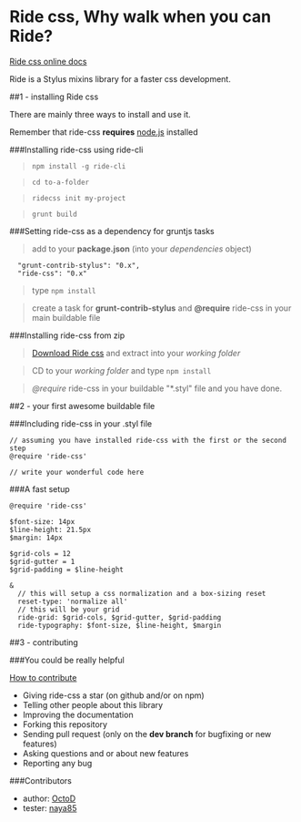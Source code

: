 Ride css, Why walk when you can Ride?
=====================================

[Ride css online docs](https://ride-css.github.io/)

Ride is a Stylus mixins library for a faster css development.

##1 - installing Ride css

There are mainly three ways to install and use it.

Remember that ride-css **requires** [node.js](http://nodejs.org/ "Click here to go to node.js website") installed

###Installing ride-css using ride-cli

> ```npm install -g ride-cli```

> ```cd to-a-folder```

> ```ridecss init my-project```

> ```grunt build```

###Setting ride-css as a dependency for gruntjs tasks

> add to your **package.json** (into your *dependencies* object)
  ```
    "grunt-contrib-stylus": "0.x",
    "ride-css": "0.x"
  ```

> type ```npm install```

> create a task for **grunt-contrib-stylus** and **@require** ride-css in your main buildable file

###Installing ride-css from zip

> [Download Ride css](https://github.com/ride-css/ride-css/archive/master.zip) and extract into your *working folder* 

> CD to your *working folder* and type ```npm install```

> *@require* ride-css in your buildable "*.styl" file and you have done.

##2 - your first awesome buildable file

###Including ride-css in your .styl file
```
// assuming you have installed ride-css with the first or the second step
@require 'ride-css'

// write your wonderful code here
```

###A fast setup
```
@require 'ride-css'

$font-size: 14px
$line-height: 21.5px
$margin: 14px

$grid-cols = 12
$grid-gutter = 1
$grid-padding = $line-height 

&
  // this will setup a css normalization and a box-sizing reset
  reset-type: 'normalize all'
  // this will be your grid
  ride-grid: $grid-cols, $grid-gutter, $grid-padding
  ride-typography: $font-size, $line-height, $margin
```

##3 - contributing

###You could be really helpful

[How to contribute](https://github.com/ride-css/ride-css/blob/master/contributing.md)

* Giving ride-css a star (on github and/or on npm)
* Telling other people about this library
* Improving the documentation
* Forking this repository
* Sending pull request (only on the **dev branch** for bugfixing or new features)
* Asking questions and or about new features
* Reporting any bug

###Contributors

* author: [OctoD](https://github.com/OctoD/)
* tester: [naya85](https://github.com/naya85/)
